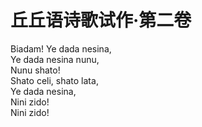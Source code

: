# 丘丘语诗歌试作·第二卷

Biadam! Ye dada nesina,  
Ye dada nesina nunu,  
Nunu shato!  
Shato celi, shato lata,  
Ye dada nesina,  
Nini zido!  
Nini zido!

